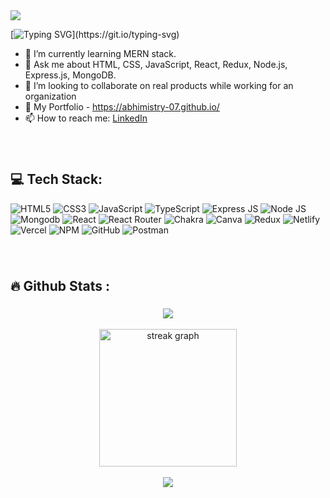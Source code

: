 <img src="https://camo.githubusercontent.com/a93031e8b1d874c7d1f76754c67db6530b3087117e7e5ca4dd9c0d903d53efaf/68747470733a2f2f7170682e6366322e71756f726163646e2e6e65742f6d61696e2d71696d672d6661376234626463336232663733653734396535633263363436643461653133" />

[![Typing SVG](https://readme-typing-svg.demolab.com?font=Fira+Code&weight=600&size=30&duration=4000&pause=1000&color=F4F6F7&center=true&vCenter=true&width=1278&lines=Hi+%F0%9F%91%8B!+I'm+Abhishek.;A+passionate+Full-Stack+web+developer+from+India%F0%9F%91%A8%E2%80%8D%F0%9F%92%BB+%F0%9F%9A%80.)](https://git.io/typing-svg)

<!--  <h2 align="left">Hi 👋! I'm Abhishek, a Full-Stack MERN Developer 👨‍💻 🚀</h2> -->

<!--
- 🔭 I’m currently working on ...
- 🌱 I’m currently learning ...
- 👯 I’m looking to collaborate on ...
- 🤔 I’m looking for help with ...
- 💬 Ask me about ...
- 📫 How to reach me: ...
- 😄 Pronouns: ...
- ⚡ Fun fact: ...
-->

- 🌱 I’m currently learning MERN stack.
- 💬 Ask me about HTML, CSS, JavaScript, React, Redux, Node.js, Express.js, MongoDB.
- 🔭 I’m looking to collaborate on real products while working for an organization
- 💼 My Portfolio - <a href="https://abhimistry-07.github.io/">https://abhimistry-07.github.io/<a/>
- 📫 How to reach me: <a href="https://www.linkedin.com/in/abhishek-mistry-3b0953202/">LinkedIn<a/>

###
 
<br clear="both">
  
###
  
 <h2 align="left">💻 Tech Stack:</h2>
  
![HTML5](https://img.shields.io/badge/html5-%23E34F26.svg?style=for-the-badge&logo=html5&logoColor=white) ![CSS3](https://img.shields.io/badge/css3-%231572B6.svg?style=for-the-badge&logo=css3&logoColor=white) ![JavaScript](https://img.shields.io/badge/javascript-%23323330.svg?style=for-the-badge&logo=javascript&logoColor=%23F7DF1E) ![TypeScript](https://camo.githubusercontent.com/ee71fcc1aa3d059265517741dffc4161922fd744377e7a5f07c43381d0aa9aac/68747470733a2f2f696d672e736869656c64732e696f2f62616467652f747970657363726970742d2532333030374143432e7376673f7374796c653d666f722d7468652d6261646765266c6f676f3d74797065736372697074266c6f676f436f6c6f723d7768697465) ![Express JS](https://camo.githubusercontent.com/8286a45a106e1a3c07489f83a38159981d888518a740b59c807ffc1b7b1e2f7b/68747470733a2f2f696d672e736869656c64732e696f2f62616467652f657870726573732e6a732d2532333430346435392e7376673f7374796c653d666f722d7468652d6261646765266c6f676f3d65787072657373266c6f676f436f6c6f723d253233363144414642) ![Node JS](https://camo.githubusercontent.com/7d7b100e379663ee40a20989e6c61737e6396c1dafc3a7c6d2ada8d4447eb0e4/68747470733a2f2f696d672e736869656c64732e696f2f62616467652f6e6f64652e6a732d3644413535463f7374796c653d666f722d7468652d6261646765266c6f676f3d6e6f64652e6a73266c6f676f436f6c6f723d7768697465) ![Mongodb](https://camo.githubusercontent.com/c839570bc71901106b11b8411d9277a6a8356a9431e4a16d6c26db82caab7d62/68747470733a2f2f696d672e736869656c64732e696f2f62616467652f4d6f6e676f44422d2532333465613934622e7376673f7374796c653d666f722d7468652d6261646765266c6f676f3d6d6f6e676f6462266c6f676f436f6c6f723d7768697465) 
![React](https://img.shields.io/badge/react-%2320232a.svg?style=for-the-badge&logo=react&logoColor=%2361DAFB) ![React Router](https://img.shields.io/badge/React_Router-CA4245?style=for-the-badge&logo=react-router&logoColor=white) ![Chakra](https://img.shields.io/badge/chakra-%234ED1C5.svg?style=for-the-badge&logo=chakraui&logoColor=white) ![Canva](https://img.shields.io/badge/Canva-%2300C4CC.svg?style=for-the-badge&logo=Canva&logoColor=white) ![Redux](https://img.shields.io/badge/redux-%23593d88.svg?style=for-the-badge&logo=redux&logoColor=white) ![Netlify](https://camo.githubusercontent.com/dfb4109b571fbeb03ce2fe6eefb9eb9a3ca63e618e57002cc4b17d784baea807/68747470733a2f2f696d672e736869656c64732e696f2f62616467652f6e65746c6966792d2532333030303030302e7376673f7374796c653d666f722d7468652d6261646765266c6f676f3d6e65746c696679266c6f676f436f6c6f723d23303043374237)
  ![Vercel](https://camo.githubusercontent.com/22547aa007860433c23771dfd59d184297d9433adcf3082be8515a28a16cd875/68747470733a2f2f696d672e736869656c64732e696f2f62616467652f76657263656c2d2532333030303030302e7376673f7374796c653d666f722d7468652d6261646765266c6f676f3d76657263656c266c6f676f436f6c6f723d7768697465) ![NPM](https://camo.githubusercontent.com/9f4e6e753f9a0bf4fc06bef97a70a0b50d120730f449cd727ea935c001b7d80c/68747470733a2f2f696d672e736869656c64732e696f2f62616467652f2d4e504d2d3030303f7374796c653d666f722d7468652d6261646765266c6f676f3d6e706d) ![GitHub](https://camo.githubusercontent.com/851717fe1659e3f6c285f37a7793de4197340d3a5cf8fdcde12577cdcf2afcf9/68747470733a2f2f696d672e736869656c64732e696f2f62616467652f2d4769744875622d3030303f7374796c653d666f722d7468652d6261646765266c6f676f3d676974687562) ![Postman](https://camo.githubusercontent.com/3f0e26b0951bab845a1bb9a7198ecca0da272e462921b6edd85879f3673b6927/68747470733a2f2f696d672e736869656c64732e696f2f62616467652f506f73746d616e2d4646364333373f7374796c653d666f722d7468652d6261646765266c6f676f3d706f73746d616e266c6f676f436f6c6f723d7768697465)

<!-- <h3 align="left">Back-end</h3> 

<h2 align="left">Tools</h2> 

![Git](https://camo.githubusercontent.com/c8ec39057f4a851132676d01798bbf8eb5925a64e7d67d5c6946d2e3a3f8b50f/68747470733a2f2f696d672e736869656c64732e696f2f62616467652f4769742d2532334630353033322e7376673f7374796c653d666c6174266c6f676f3d676974266c6f676f436f6c6f723d7768697465)
![Github](https://camo.githubusercontent.com/eee7e1ff1c634a707e49c39269d64e9d27fdb89b3734bd1cc883d1ea7391c780/68747470733a2f2f696d672e736869656c64732e696f2f62616467652f4769744875622d2532333138313731372e7376673f7374796c653d666c6174266c6f676f3d676974687562266c6f676f436f6c6f723d7768697465)
![Gitbash](https://camo.githubusercontent.com/c8922abea99f6efff5ba4af46d8a6c5172aa8c27663974f23e34ee295e494ee1/68747470733a2f2f696d672e736869656c64732e696f2f62616467652f476974253230426173682d2532334630353033322e7376673f7374796c653d666c6174266c6f676f3d676974266c6f676f436f6c6f723d7768697465)
![Postman](https://camo.githubusercontent.com/b152bfaf72055cdec5b9bfe86e89b49bb10ef49ec096e3b8d370698d42f5b9e7/68747470733a2f2f696d672e736869656c64732e696f2f62616467652f506f73746d616e2d4646364333373f7374796c653d666c6174266c6f676f3d706f73746d616e266c6f676f436f6c6f723d7768697465)
![Git](camo5)
![Git](camo5)

-->
###
  
<br clear="both">
    
###

<h2 align="left">🔥   Github Stats :</h2>

###
 
<div align="center">
  <img src="https://github-readme-stats.vercel.app/api?username=abhimistry-07&theme=radical&hide_border=false&include_all_commits=true&count_private=false" />
  <br />
  <br />
  <img src="https://github-readme-streak-stats.herokuapp.com/?user=abhimistry-07&theme=radical&hide_border=false" height="220" alt="streak graph"  />
  <br />
  <br />
  <image src="https://github-contributor-stats.vercel.app/api?username=abhimistry-07&limit=5&theme=radical&combine_all_yearly_contributions=true" />
</div>
   
###  
  
  

